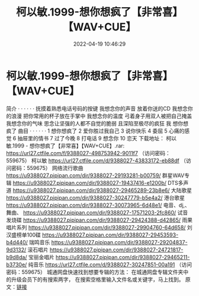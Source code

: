﻿---
title: 柯以敏.1999-想你想疯了【非常喜】【WAV+CUE】
date: 2022-04-19 10:46:29
categories: WAV车载音乐、镜像
tags: 国语流行
---
# 柯以敏.1999-想你想疯了【非常喜】【WAV+CUE】

简介
· · · · · ·
抚摸着熟悉电话号码的按键 我想念你的声音
放着你送的CD 我想念你的浪漫
把你常用的杯子放在手掌中 我想念你的温度
弓着身子用双人被把自己掩盖 我想念你的气味
思念让坚强的人都不自觉的脆弱 且深陷至极尽的疯狂
我 想你想疯了
曲目
· · · · · ·
1 想你想疯了
2 爱你胜过我自己
3 说你快乐
4 委屈
5 心痛的感觉
6 抽屉里的情书
7 过了今晚
8 打电话
9 想念你
10 恋天
下载地址：
柯以敏.1999 - 想你想疯了【非常喜】【WAV+CUE】.rar: https://url27.ctfile.com/f/9388027-498753942-9011f7
（访问密码：559675）
柯以敏
https://url27.ctfile.com/d/9388027-43833172-eb88df
（访问密码：559675）
网络流行歌曲
https://u9388027.pipipan.com/dir/9388027-29193281-b00759/
群星WAV专辑
https://u9388027.pipipan.com/dir/9388027-19437416-e1200b/
DTS多声道
https://u9388027.pipipan.com/dir/9388027-29465289-23b8e6/
大陆歌星
https://u9388027.pipipan.com/dir/9388027-30247779-b5e4a2/
港台歌星
https://u9388027.pipipan.com/dir/9388027-30073965-6d48e1/
电音、dj,、舞曲、
https://u9388027.pipipan.com/dir/9388027-17571203-2fc860/
试音发烧碟
https://u9388027.pipipan.com/dir/9388027-29424388-d42865/
雨果唱片系列
https://u9388027.pipipan.com/dir/9388027-29904760-64d658/
刘汉盛榜单100碟
https://u9388027.pipipan.com/dir/9388027-29453593-b4d440/
瑞鸣音乐
https://u9388027.pipipan.com/dir/9388027-29204837-9d3132/
滚石唱片
https://u9388027.pipipan.com/dir/9388027-24721817-b9d8da/
宝丽金唱片
https://u9388027.pipipan.com/dir/9388027-29465211-b3730e/
纯音乐
https://url27.ctfile.com/d/9388027-30247851-00a191
（访问密码：559675）
城通网盘快速找到想要专辑的方法：
在城通网盘专辑文件夹中的升级会员下的有搜索两字，
在搜索空格里输入文件名或关键字，马上找到。
原文：[链接](https://blog.sina.com.cn/s/blog_1647c7e7601030wqm.html)
